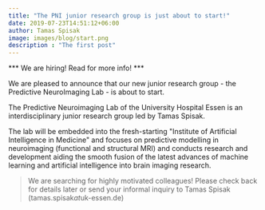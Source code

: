 ```yaml
---
title: "The PNI junior research group is just about to start!"
date: 2019-07-23T14:51:12+06:00
author: Tamas Spisak
image: images/blog/start.png
description : "The first post"
---
```


*** We are hiring! Read for more info! ***


We are pleased to announce that our new junior research group - the Predictive NeuroImaging Lab - is about to start.

The Predictive Neuroimaging Lab of the University Hospital Essen is an interdisciplinary junior research group led by Tamas Spisak.

The lab will be embedded into the fresh-starting "Institute of Artificial Intelligence in Medicine" and focuses on predictive modelling in neuroimaging (functional and structural MRI) and conducts research and development aiding the smooth fusion of the latest advances of machine learning and artificial intelligence into brain imaging research.

> We are searching for highly motivated colleagues! Please check back for details later or send your informal inquiry to Tamas Spisak (tamas.spisak*at*uk-essen.de)




